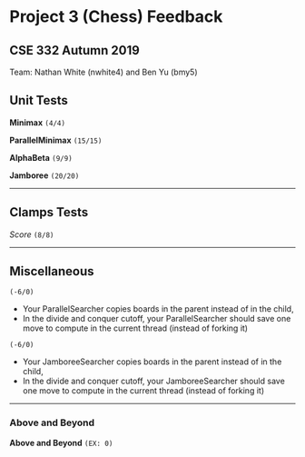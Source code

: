 # Project 3 (Chess) Feedback #
## CSE 332 Autumn 2019 ##

Team: Nathan White (nwhite4) and Ben Yu (bmy5)
<br>

## Unit Tests ##

<!-- For the P3 Unit Test, go to gitlab and check the pipeline    -->
<!-- results for the most recent commit                           -->

**Minimax** `(4/4)` 
<!-- -2pts per failed test                                        -->

**ParallelMinimax** `(15/15)`
<!-- -5pts per failed test                                        -->

**AlphaBeta** `(9/9)`
<!-- -3pts per failed test                                        -->

**Jamboree** `(20/20)`
<!-- -5pts per failed test                                        -->

--------

## Clamps Tests ##

*Score*
`(8/8)`


--------

## Miscellaneous ##
<!-- For the misc category, you must LOOK AT THE CODE.  Each line -->
<!-- explains how many points that particular error is worth. If  -->
<!-- an error does not occur in the project, delete that line     -->
<!-- from this file.                                              -->
<!--                                                              -->
<!-- For the purposes of grading, "copying in the parent" means   -->
<!-- that any of these three operations are done in the base case -->
<!-- of divide-and-conquer prior to calling fork():               -->
<!--    * Making a copy of a board                                -->
<!--    * Applying a move to a board                              -->
<!--    * Generating a new movelist                               -->
<!--                                                              -->
<!-- In ParallelSearcher:                                         -->
<!--    -3pt for N forks instead of N-1 forks and 1 compute in    -->
<!--       the divide-and-conquer base case                       -->
<!--    -5pt for using compute() in the divide-and-conquer base   -->
<!--       case (instead of N forks)                              -->
<!--    -6pt for not using both a divide-and-conquer cutoff and   -->
<!--          a depth cutoff                                      -->
<!--    -ALL for no parallelism (i.e. no fork() anywhere)         -->
<!--                                                              -->
<!-- In JamboreeSearcher:                                         -->
<!--    -3pt for copying in the parent instead of child           -->
<!--    -3pt for N forks instead of N-1 forks and 1 compute in    -->
<!--       the divide-and-conquer base case                       -->
<!--    -8pt for using compute() in the divide-and-conquer base   -->
<!--       case (instead of N forks)                              -->
<!--    -6pt for not using both a divide-and-conquer cutoff and   -->
<!--          a depth cutoff                                      -->
<!--    -2pt for skipping percent-sequential on the root movelist -->
<!--    -7pt for only doing percent-sequential on the root        -->
<!--          movelist                                            -->
<!--    -7pt for only doing percent-sequential on the first       -->
<!--          movelist at every level                             -->
<!--    -10pt for forking all child tasks in a loop instead of    -->
<!--          divide-and-conquer (i.e. their code is the          -->
<!--          functional equivalent of an infinite divide cutoff) -->
<!--    -ALL for no parallelism (i.e. no fork() anywhere)         -->
<!--                                                              -->
<!-- Ask in Slack if you see:                                     -->
<!--    * Multiple calls to POOL.invoke() (e.g. in a loop)        -->
<!--    * Using locks, or any other synchronization mechanism     -->
<!--    * High Clamps score but low Jamboree unit test score      -->
<!--                                                              -->
<!-- They shouldn't lose more points than they got on the unit    -->
<!-- tests for either searcher. (Cap the deduction if this is the -->
<!-- case.)                                                       -->

`(-6/0)`
- Your ParallelSearcher copies boards in the parent instead of in the child,
- In the divide and conquer cutoff, your ParallelSearcher should save one move to compute
in the current thread (instead of forking it) <br />
<!-- LOST: Your ParallelSearcher calls `invoke()` more than once  -->
<!-- LOST: Your ParallelSearcher should not need to rely on locks -->
<!--       to work properly                                       -->
<!-- LOST: In the divide-and-conquer cutoff, your                 -->
<!--       ParallelSearcher should save one move to compute in    -->
<!--       the current thread (instead of forking it)             -->
<!-- LOST: Your ParallelSearcher doesn't respect the              -->
<!--       divide-and-conquer cutoff                              -->
<!-- LOST: Your ParallelSearcher doesn't respect the depth cutoff -->

`(-6/0)`
- Your JamboreeSearcher copies boards in the parent instead of in the child,
- In the divide and conquer cutoff, your JamboreeSearcher should save one move to compute
in the current thread (instead of forking it)  <br />
<!-- LOST: Your JamboreeSearcher copies boards in the parent      -->
<!--       thread instead of in the child                         -->
<!-- LOST: Your JamboreeSearcher calls `invoke()` more than once  -->
<!-- LOST: Your JamboreeSearcher should not need to rely on locks -->
<!--       to work properly                                       -->
<!-- LOST: In the divide-and-conquer cutoff, your                 -->
<!--       JamboreeSearcher should save one move to compute in    -->
<!--       the current thread (instead of forking it)             -->
<!-- LOST: Your JamboreeSearcher doesn't respect the              -->
<!--       divide-and-conquer cutoff                              -->
<!-- LOST: Your JamboreeSearcher doesn't respect the depth cutoff -->


--------

### Above and Beyond ###

**Above and Beyond**
`(EX: 0)`
